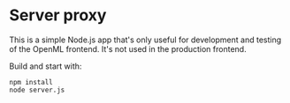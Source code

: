 # Server proxy

This is a simple Node.js app that's only useful for development and testing of the OpenML frontend. It's not used in the production frontend.

Build and start with:
```
npm install
node server.js
```
